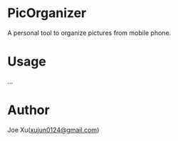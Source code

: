 # PicOrganizer
A personal tool to organize pictures from mobile phone.

# Usage
...

# Author
Joe Xu(xujun0124@gmail.com)